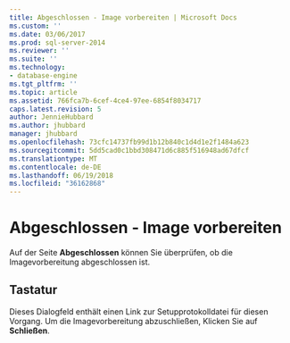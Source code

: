 ```yaml
---
title: Abgeschlossen - Image vorbereiten | Microsoft Docs
ms.custom: ''
ms.date: 03/06/2017
ms.prod: sql-server-2014
ms.reviewer: ''
ms.suite: ''
ms.technology:
- database-engine
ms.tgt_pltfrm: ''
ms.topic: article
ms.assetid: 766fca7b-6cef-4ce4-97ee-6854f8034717
caps.latest.revision: 5
author: JennieHubbard
ms.author: jhubbard
manager: jhubbard
ms.openlocfilehash: 73cfc14737fb99d1b12b840c1d4d1e2f1484a623
ms.sourcegitcommit: 5dd5cad0c1bbd308471d6c885f516948ad67dfcf
ms.translationtype: MT
ms.contentlocale: de-DE
ms.lasthandoff: 06/19/2018
ms.locfileid: "36162868"
---
```

# <a name="complete---prepare-image"></a>Abgeschlossen - Image vorbereiten
  Auf der Seite **Abgeschlossen** können Sie überprüfen, ob die Imagevorbereitung abgeschlossen ist.  
  
## <a name="options"></a>Tastatur  
 Dieses Dialogfeld enthält einen Link zur Setupprotokolldatei für diesen Vorgang. Um die Imagevorbereitung abzuschließen, Klicken Sie auf **Schließen**.  
  
  